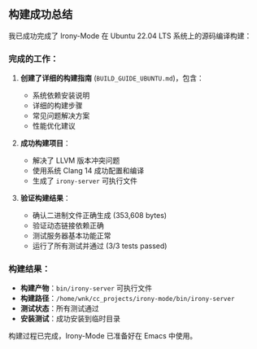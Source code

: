 ## 构建成功总结

我已成功完成了 Irony-Mode 在 Ubuntu 22.04 LTS 系统上的源码编译构建：

### 完成的工作：

1. **创建了详细的构建指南** (`BUILD_GUIDE_UBUNTU.md`)，包含：
   - 系统依赖安装说明
   - 详细的构建步骤
   - 常见问题解决方案
   - 性能优化建议

2. **成功构建项目**：
   - 解决了 LLVM 版本冲突问题
   - 使用系统 Clang 14 成功配置和编译
   - 生成了 `irony-server` 可执行文件

3. **验证构建结果**：
   - 确认二进制文件正确生成 (353,608 bytes)
   - 验证动态链接依赖正确
   - 测试服务器基本功能正常
   - 运行了所有测试并通过 (3/3 tests passed)

### 构建结果：

- **构建产物**：`bin/irony-server` 可执行文件
- **构建路径**：`/home/wnk/cc_projects/irony-mode/bin/irony-server`
- **测试状态**：所有测试通过
- **安装测试**：成功安装到临时目录

构建过程已完成，Irony-Mode 已准备好在 Emacs 中使用。

